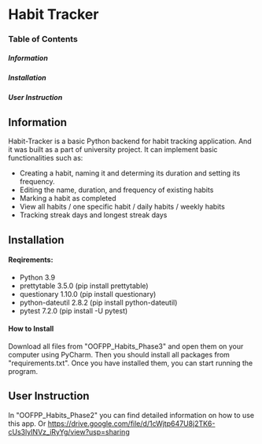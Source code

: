 # Habit Tracker
### Table of Contents

##### Information
##### Installation 
##### User Instruction

## Information
Habit-Tracker is a basic Python backend for habit tracking application. And it was built as a part of university project. It can implement basic functionalities such as:

* Creating a habit, naming it and determing its duration and setting its frequency.
* Editing the name, duration, and frequency of existing habits
* Marking a habit as completed
* View all habits / one specific habit / daily habits / weekly habits
* Tracking streak days and longest streak days

## Installation
#### Reqirements:
* Python 3.9
* prettytable 3.5.0 (pip install prettytable)
* questionary 1.10.0 (pip install questionary)
* python-dateutil 2.8.2 (pip install python-dateutil)
* pytest 7.2.0 (pip install -U pytest)

#### How to Install
Download all files from "OOFPP_Habits_Phase3" and open them on your computer using PyCharm.
Then you should install all packages from "requirements.txt". Once you have installed them, you can start running the program.

## User Instruction
In "OOFPP_Habits_Phase2" you can find detailed information on how to use this app. Or https://drive.google.com/file/d/1cWjtp647U8j2TK6-cUs3lyINVz_iRyYg/view?usp=sharing 
